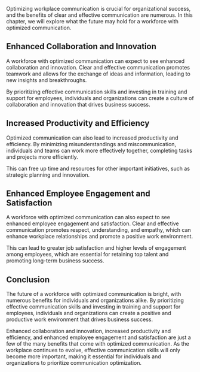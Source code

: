 
Optimizing workplace communication is crucial for organizational success, and the benefits of clear and effective communication are numerous. In this chapter, we will explore what the future may hold for a workforce with optimized communication.

Enhanced Collaboration and Innovation
-------------------------------------

A workforce with optimized communication can expect to see enhanced collaboration and innovation. Clear and effective communication promotes teamwork and allows for the exchange of ideas and information, leading to new insights and breakthroughs.

By prioritizing effective communication skills and investing in training and support for employees, individuals and organizations can create a culture of collaboration and innovation that drives business success.

Increased Productivity and Efficiency
-------------------------------------

Optimized communication can also lead to increased productivity and efficiency. By minimizing misunderstandings and miscommunication, individuals and teams can work more effectively together, completing tasks and projects more efficiently.

This can free up time and resources for other important initiatives, such as strategic planning and innovation.

Enhanced Employee Engagement and Satisfaction
---------------------------------------------

A workforce with optimized communication can also expect to see enhanced employee engagement and satisfaction. Clear and effective communication promotes respect, understanding, and empathy, which can enhance workplace relationships and promote a positive work environment.

This can lead to greater job satisfaction and higher levels of engagement among employees, which are essential for retaining top talent and promoting long-term business success.

Conclusion
----------

The future of a workforce with optimized communication is bright, with numerous benefits for individuals and organizations alike. By prioritizing effective communication skills and investing in training and support for employees, individuals and organizations can create a positive and productive work environment that drives business success.

Enhanced collaboration and innovation, increased productivity and efficiency, and enhanced employee engagement and satisfaction are just a few of the many benefits that come with optimized communication. As the workplace continues to evolve, effective communication skills will only become more important, making it essential for individuals and organizations to prioritize communication optimization.
